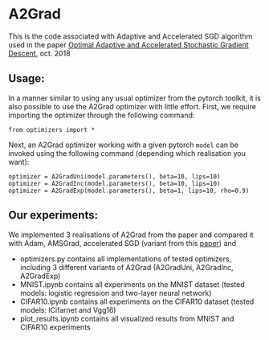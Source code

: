 # A2Grad

This is the code associated with Adaptive and Accelerated SGD algorithm used in the paper [Optimal Adaptive and Accelerated Stochastic Gradient Descent](https://arxiv.org/abs/1810.00553), oct. 2018

## Usage:
In a manner similar to using any usual optimizer from the pytorch toolkit, it is also possible to use the A2Grad optimizer with little effort.
First, we require importing the optimizer through the following command:
```
from optimizers import *
```
Next, an A2Grad optimizer working with a given pytorch `model` can be invoked using the following command (depending which realisation you want):
```
optimizer = A2GradUni(model.parameters(), beta=10, lips=10)
optimizer = A2GradInc(model.parameters(), beta=10, lips=10)
optimizer = A2GradExp(model.parameters(), beta=1, lips=10, rho=0.9)
```

## Our experiments:
We implemented 3 realisations of A2Grad from the paper and compared it with Adam, AMSGrad, accelerated SGD (variant from this [paper](https://arxiv.org/abs/1803.05591)) and
* optimizers.py contains all implementations of tested optimizers, including 3 different variants of A2Grad (A2GradUni, A2GradInc, A2GradExp)
* MNIST.ipynb contains all experiments on the MNIST dataset (tested models: logistic regression and two-layer neural network)
* CIFAR10.ipynb contains all experiments on the CIFAR10 dataset (tested models: lCifarnet and Vgg16)
* plot_results.ipynb contains all visualized results from MNIST and CIFAR10 experiments
